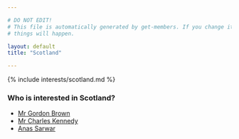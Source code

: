 ```yaml
---

# DO NOT EDIT!
# This file is automatically generated by get-members. If you change it, bad
# things will happen.

layout: default
title: "Scotland"

---
```


{% include interests/scotland.md %}

### Who is interested in Scotland?


* [Mr Gordon Brown](../members/mr-gordon-brown.html)
* [Mr Charles Kennedy](../members/mr-charles-kennedy.html)
* [Anas Sarwar](../members/anas-sarwar.html)
